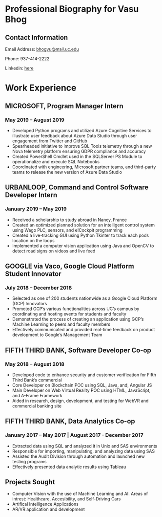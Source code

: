 # Professional Biography for Vasu Bhog

## Contact Information
Email Address: bhogvu@mail.uc.edu

Phone: 937-414-2222

Linkedin: [here](https://www.linkedin.com/in/vasubhog)

# Work Experience
## MICROSOFT, Program Manager Intern
### May 2019 – August 2019

* Developed Python programs and utilized Azure Cognitive Services to illustrate user feedback about Azure Data Studio through user engagement from Twitter and GitHub
* Spearheaded initiative to improve SQL Tools telemetry through a new Nova telemetry platform ensuring GDPR compliance and accuracy
* Created PowerShell Cmdlet used in the SQLServer PS Module to operationalize and execute SQL Notebooks
* Coordinated with engineering, Microsoft partner teams, and third-party teams to release the new version of Azure Data Studio

## URBANLOOP, Command and Control Software Developer Intern
### January 2019 – May 2019
* Received a scholarship to study abroad in Nancy, France
* Created an optimized planned solution for an intelligent control system using Wago PLC, sensors, and e!Cockpit programming
* Created a live-tracking GUI using Python Tkinter to track each pods location on the loops
* Implemented a computer vision application using Java and OpenCV to detect road signs on videos and live feed

## GOOGLE via Vaco, Google Cloud Platform Student Innovator 
### July 2018 – December 2018
* Selected as one of 200 students nationwide as a Google Cloud Platform (GCP) Innovators
* Promoted GCP’s various functionalities across UC’s campus by coordinating and hosting events for students and faculty
* Demonstrated the process of creating an application using GCP’s Machine Learning to peers and faculty members
* Effectively communicated and provided real-time feedback on product development to Google’s Management Team

## FIFTH THIRD BANK, Software Developer Co-op 
### May 2018 – August 2018
* Developed code to enhance security and customer verification for Fifth Third Bank’s commercial 
* Core Developer on Blockchain POC using SQL, Java, and, Angular JS
* Main Developer on Web Virtual Reality POC using HTML, JavaScript, and A-Frame Framework 
* Aided in research, design, development, and testing for WebVR and commercial banking site

## FIFTH THIRD BANK, Data Analytics Co-op
### January 2017 – May 2017 | August 2017 - December 2017 
* Extracted data using SQL and analyzed it in Unix and SAS environments
* Responsible for importing, manipulating, and analyzing data using SAS
* Assisted the Audit Division through automation and launched new testing programs
* Effectively presented data analytic results using Tableau


## Projects Sought
* Computer Vision with the use of Machine Learning and AI. Areas of intrest: Healthcare, Accesibility, and Self-Driving Cars
* Artifical Intelligence Applications 
* AR/VR application and development
